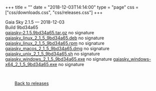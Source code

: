 +++
title = ""
date = "2018-12-03T14:14:00"
type = "page"
css = ["css/downloads.css", "css/releases.css"]
+++

<div class="download-container">
<div id="download-title">
Gaia Sky <span class="downloads-version">2.1.5</span> — <span class="downloads-releasedate">2018-12-03</span></div>
<div class="downloads-build">Build 9bd34a65</div>
<div class="download-section">
<a href="https://gaia.ari.uni-heidelberg.de/gaiasky/releases/2.1.5.9bd34a65/gaiasky-2.1.5.9bd34a65.tar.gz" class="download-button">gaiasky-2.1.5.9bd34a65.tar.gz</a>
<span class="signature">no signature</span>
<a href="https://gaia.ari.uni-heidelberg.de/gaiasky/releases/2.1.5.9bd34a65/gaiasky_linux_2_1_5_9bd34a65.deb" class="download-button">gaiasky_linux_2_1_5_9bd34a65.deb</a>
<span class="signature">no signature</span>
<a href="https://gaia.ari.uni-heidelberg.de/gaiasky/releases/2.1.5.9bd34a65/gaiasky_linux_2_1_5_9bd34a65.rpm" class="download-button">gaiasky_linux_2_1_5_9bd34a65.rpm</a>
<span class="signature">no signature</span>
<a href="https://gaia.ari.uni-heidelberg.de/gaiasky/releases/2.1.5.9bd34a65/gaiasky_macos_2_1_5_9bd34a65.dmg" class="download-button">gaiasky_macos_2_1_5_9bd34a65.dmg</a>
<span class="signature">no signature</span>
<a href="https://gaia.ari.uni-heidelberg.de/gaiasky/releases/2.1.5.9bd34a65/gaiasky_unix_2_1_5_9bd34a65.sh" class="download-button">gaiasky_unix_2_1_5_9bd34a65.sh</a>
<span class="signature">no signature</span>
<a href="https://gaia.ari.uni-heidelberg.de/gaiasky/releases/2.1.5.9bd34a65/gaiasky_windows_2_1_5_9bd34a65.exe" class="download-button">gaiasky_windows_2_1_5_9bd34a65.exe</a>
<span class="signature">no signature</span>
<a href="https://gaia.ari.uni-heidelberg.de/gaiasky/releases/2.1.5.9bd34a65/gaiasky_windows-x64_2_1_5_9bd34a65.exe" class="download-button">gaiasky_windows-x64_2_1_5_9bd34a65.exe</a>
<span class="signature">no signature</span>
</div>
</div>

<p class="center-text" style="padding: 30px;">
<i class="fa-solid fa-circle-arrow-left"></i> <a href="/downloads/releases">Back to releases</a>
</p>
